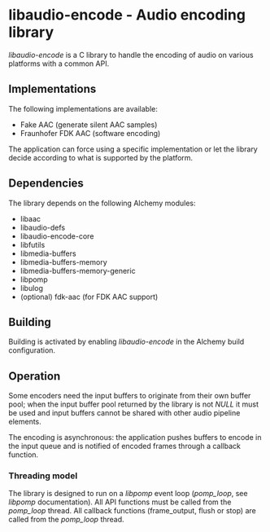 # libaudio-encode - Audio encoding library

_libaudio-encode_ is a C library to handle the encoding of audio on
various platforms with a common API.

## Implementations

The following implementations are available:

* Fake AAC (generate silent AAC samples)
* Fraunhofer FDK AAC (software encoding)

The application can force using a specific implementation or let the library
decide according to what is supported by the platform.

## Dependencies

The library depends on the following Alchemy modules:

* libaac
* libaudio-defs
* libaudio-encode-core
* libfutils
* libmedia-buffers
* libmedia-buffers-memory
* libmedia-buffers-memory-generic
* libpomp
* libulog
* (optional) fdk-aac (for FDK AAC support)

## Building

Building is activated by enabling _libaudio-encode_ in the Alchemy build
configuration.

## Operation

Some encoders need the input buffers to originate from their own buffer
pool; when the input buffer pool returned by the library is not _NULL_ it must
be used and input buffers cannot be shared with other audio pipeline elements.

The encoding is asynchronous: the application pushes buffers to encode in the
input queue and is notified of encoded frames through a callback function.

### Threading model

The library is designed to run on a _libpomp_ event loop (_pomp_loop_, see
_libpomp_ documentation). All API functions must be called from the _pomp_loop_
thread. All callback functions (frame_output, flush or stop) are called from
the _pomp_loop_ thread.
